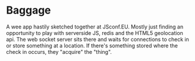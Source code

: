 # Baggage
A wee app hastily sketched together at JSconf.EU. Mostly just finding an opportunity to play with serverside JS, redis and the HTML5 geolocation api.
The web socket server sits there and waits for connections to check in or store something at a location. If there's something stored where the check in occurs, they "acquire" the "thing".